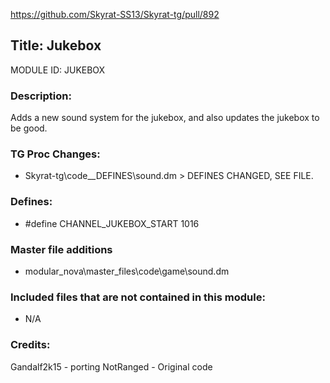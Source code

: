 https://github.com/Skyrat-SS13/Skyrat-tg/pull/892

## Title: Jukebox

MODULE ID: JUKEBOX

### Description:

Adds a new sound system for the jukebox, and also updates the jukebox to be good.

### TG Proc Changes:

- Skyrat-tg\code\__DEFINES\sound.dm > DEFINES CHANGED, SEE FILE.

### Defines:

- #define CHANNEL_JUKEBOX_START 1016

### Master file additions

- modular_nova\master_files\code\game\sound.dm

### Included files that are not contained in this module:

- N/A

### Credits:
Gandalf2k15 - porting
NotRanged - Original code
